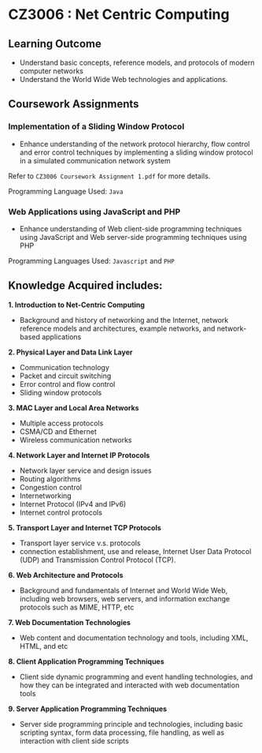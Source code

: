# CZ3006 : Net Centric Computing

## Learning Outcome
* Understand basic concepts, reference models, and protocols of modern computer networks
* Understand the World Wide Web technologies and applications.

## Coursework Assignments
### Implementation of a Sliding Window Protocol
- Enhance understanding of the network protocol hierarchy, flow control and error control techniques by implementing a sliding window protocol in a simulated communication network system

Refer to `CZ3006 Coursework Assignment 1.pdf` for more details.

Programming Language Used: ``Java``

### Web Applications using JavaScript and PHP
- Enhance understanding of Web client-side programming techniques using JavaScript and Web server-side programming techniques using PHP

Programming Languages Used: ``Javascript`` and ``PHP``

## Knowledge Acquired includes: 

**1. Introduction to Net-Centric Computing** 
- Background and history of networking and the Internet, network reference models and architectures, example networks, and network-based applications

**2. Physical Layer and Data Link Layer**
- Communication technology
- Packet and circuit switching
- Error control and flow control
- Sliding window protocols

**3. MAC Layer and Local Area Networks**
- Multiple access protocols
- CSMA/CD and Ethernet
- Wireless communication networks

**4. Network Layer and Internet IP Protocols**
- Network layer service and design issues
- Routing algorithms
- Congestion control
- Internetworking
- Internet Protocol (IPv4 and IPv6)
- Internet control protocols

**5. Transport Layer and Internet TCP Protocols**
- Transport layer service v.s. protocols
- connection establishment, use and release, Internet User Data Protocol (UDP) and Transmission Control Protocol (TCP).

**6. Web Architecture and Protocols**
- Background and fundamentals of Internet and World Wide Web, including web browsers, web servers, and information exchange protocols such as MIME, HTTP, etc

**7. Web Documentation Technologies**
- Web content and documentation technology and tools, including XML, HTML, and etc

**8. Client Application Programming Techniques**
- Client side dynamic programming and event handling technologies, and how they can be integrated and interacted with web documentation tools

**9. Server Application Programming Techniques**
- Server side programming principle and technologies, including basic scripting syntax, form data processing, file handling, as well as interaction with client side scripts

